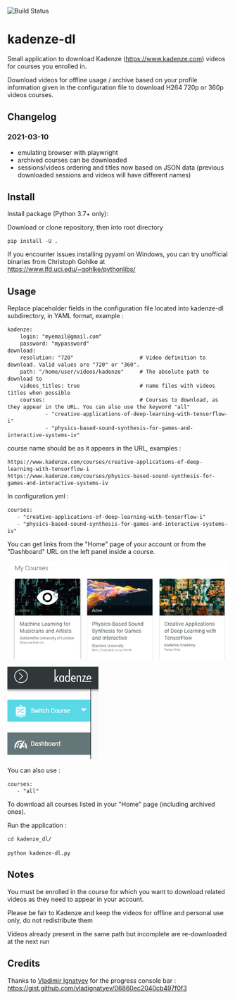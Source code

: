 ![Build Status](https://github.com/gaarv/kadenze-dl/actions/workflows/test.yml/badge.svg)

kadenze-dl
===

Small application to download Kadenze (https://www.kadenze.com) videos for courses you enrolled in.

Download videos for offline usage / archive based on your profile information given in the configuration file to download H264 720p or 360p videos courses.


Changelog
---

### 2021-03-10

- emulating browser with playwright
- archived courses can be downloaded
- sessions/videos ordering and titles now based on JSON data (previous downloaded sessions and videos will have different names)


Install
---

Install package (Python 3.7+ only):

Download or clone repository, then into root directory

    pip install -U .

If you encounter issues installing pyyaml on Windows, you can try unofficial binaries from Christoph Gohlke at https://www.lfd.uci.edu/~gohlke/pythonlibs/


Usage 
---

Replace placeholder fields in the configuration file located into kadenze-dl subdirectory, in YAML format, example :

    kadenze:
        login: "myemail@gmail.com"
        password: "mypassword"
    download:
        resolution: "720"                     # Video definition to download. Valid values are "720" or "360".
        path: "/home/user/videos/kadenze"     # The absolute path to download to
        videos_titles: true                   # name files with videos titles when possible
        courses:                              # Courses to download, as they appear in the URL. You can also use the keyword "all"
                - "creative-applications-of-deep-learning-with-tensorflow-i"
                - "physics-based-sound-synthesis-for-games-and-interactive-systems-iv"


course name should be as it appears in the URL, examples :

    https://www.kadenze.com/courses/creative-applications-of-deep-learning-with-tensorflow-i
    https://www.kadenze.com/courses/physics-based-sound-synthesis-for-games-and-interactive-systems-iv

In configuration.yml :
    
    courses:
       - "creative-applications-of-deep-learning-with-tensorflow-i"
       - "physics-based-sound-synthesis-for-games-and-interactive-systems-iv"

You can get links from the "Home" page of your account or from the "Dashboard" URL on the left panel inside a course.

![Home](./images/kadenze1.png)

![Dashboard](./images/kadenze2.png)

You can also use :

    courses:
       - "all"

To download all courses listed in your "Home" page (including archived ones).

Run the application :

    cd kadenze_dl/

	python kadenze-dl.py


Notes
---
You must be enrolled in the course for which you want to download related videos as they need to appear in your account. 

Please be fair to Kadenze and keep the videos for offline and personal use only, do not redistribute them

Videos already present in the same path but incomplete are re-downloaded at the next run


Credits
---
Thanks to [Vladimir Ignatyev](https://gist.github.com/vladignatyev) for the progress console bar :
https://gist.github.com/vladignatyev/06860ec2040cb497f0f3
